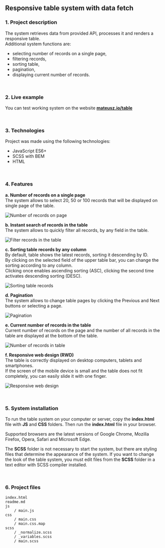 
<h2>Responsive table system with data fetch</h2>
<h3>1. Project description</h3>

The system retrieves data from provided API, processes it and renders a responsive table.
<br>Additional system functions are:
- selecting number of records on a single page,
- filtering records,
- sorting table,
- pagination,
- displaying current number of records.

<br>
<h3>2. Live example</h3>

You can test working system on the website **[mateusz.io/table](http://mateusz.nanoq.pl/table "mateusz.io/table")**

<br>
<h3>3. Technologies</h3>

Project was made using the following technologies:
- JavaScript ES6+
- SCSS with BEM
- HTML

<br>
<h3>4. Features</h3>

**a. Number of records on a single page**
<br>The system allows to select 20, 50 or 100 records that will be displayed on single page of the table.

![Number of records on page](http://mateusz.nanoq.pl/table/imgs/num-records.png "Number of records on page")

**b. Instant search of records in the table**
<br>The system allows to quickly filter all records, by any field in the table.

![Filter records in the table](http://mateusz.nanoq.pl/table/imgs/filter.png "Filter records in the table")

**c. Sorting table records by any column**
<br>By default, table shows the latest records, sorting it descending by ID.
<br>By clicking on the selected field of the upper table bar, you can change the sorting according to any column.
<br>Clicking once enables ascending sorting (ASC), clicking the second time activates descending sorting (DESC).

![Sorting table records](http://mateusz.nanoq.pl/table/imgs/sort.png "Sorting table records")

**d. Pagination**
<br>The system allows to change table pages by clicking the Previous and Next buttons or selecting a page.

![Pagination](http://mateusz.nanoq.pl/table/imgs/pagination.png "Pagination")

**e. Current number of records in the table**
<br>Current number of records on the page and the number of all records in the table are displayed at the bottom of the table.

![Number of records in table](http://mateusz.nanoq.pl/table/imgs/entries.png "Number of records in table")

**f. Responsive web design (RWD)**
<br>The table is correctly displayed on desktop computers, tablets and smartphones.
<br>If the screen of the mobile device is small and the table does not fit completely, you can easily slide it with one finger.

![Responsive web design](http://mateusz.nanoq.pl/table/imgs/rwd.png "Responsive web design")

<br>
<h3>5. System installation</h3>

To run the table system on your computer or server, copy the **index.html** file with **JS** and **CSS** folders. Then run the **index.html** file in your browser.

Supported browsers are the latest versions of Google Chrome, Mozilla Firefox, Opera, Safari and Microsoft Edge.

The **SCSS** folder is not necessary to start the system, but there are styling files that determine the appearance of the system. If you want to change the look of the table system, you must edit files from the **SCSS** folder in a text editor with SCSS compiler installed.

<br>
<h3>6. Project files</h3>

```
index.html
readme.md
js
	/ main.js
css
	/ main.css
	/ main.css.map
scss
	/ _normalize.scss
	/ _variables.scss
	/ main.scss
```
